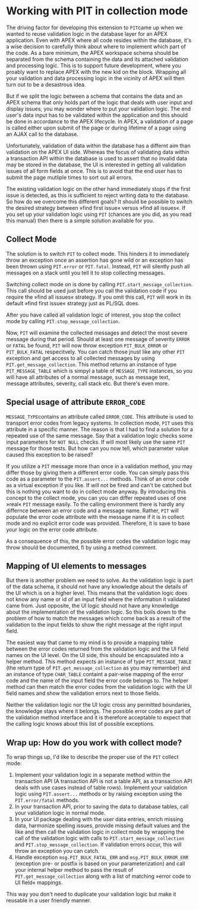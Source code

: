 # Working with PIT in collection mode

The driving factor for developing this extension to `PIT`came up when we wanted to reuse validation logic in the database layer for an APEX application. Even with APEX where all code resides within the database, it's a wise decision to carefully think about where to implement which part of the code. As a bare minimum, the APEX workspace schema should be separated from the schema containing the data and its attached validation and processing logic. This is to support future development, where you proably want to replace APEX with the new kid on the block. Wrapping all your validation and data processing logic in the vicinity of APEX will then turn out to be a desastrous idea.

But if we split the logic between a schema that contains the data and an APEX schema that only holds part of the logic that deals with user input and display issues, you may wonder where to put your validation logic. The end user's data input has to be validated within the application and this should be done in accordance to the APEX lifecycle. In APEX, a validation of a page is called either upon submit of the page or during lifetime of a page using an AJAX call to the database.

Unfortunately, validation of data within the database has a differnt aim than validation on the APEX UI side. Whereas the focus of validating data within a transaction API within the database is used to assert that no invalid data may be stored in the database, the UI is interested in getting all validation issues of all form fields at once. This is to avoid that the end user has to submit the page mutliple times to sort out all errors.

The existing validation logic on the other hand immediately stops if the first issue is detected, as this is sufficient to reject writing data to the database. So how do we overcome this different goals? It should be possible to switch the desired strategy between »find first issue« versus »find all issues«. If you set up your validation logic using `PIT` (chances are you did, as you read this manual) then there is a simple solution available for you.

## Collect Mode

The solution is to switch `PIT` to collect mode. This hinders it to immediately throw an exception once an assertion has gone wild or an exception has been thrown using `PIT.error` or `PIT.fatal`. Instead, `PIT` will silently push all messages on a stack until you tell it to stop collecting messages.

Switching collect mode on is done by calling `PIT.start_message_collection`. This call should be used just before you call the validation code if you require the »find all issues« strategy. If you omit this call, `PIT` will work in its default »find first issue« strategy just as PL/SQL does.

After you have called all validation logic of interest, you stop the collect mode by calling `PIT.stop_message_collection`.

Now, `PIT` will examine the collected messages and detect the most severe message during that period. Should at least one message of severity `ERROR` or `FATAL` be found, `PIT` will now throw exception `PIT_BULK_ERROR` or `PIT_BULK_FATAL` respecitvely. You can catch those jnust like any other `PIT` exception and get access to all collected messages by using `PIT.get_message_collection`. This method returns an instance of type `PIT_MESSAGE_TABLE` which is simpyl a table of `MESSAGE_TYPE` instances, so you will have all attributes of a normal message, such as message text, message attributes, severity, call stack etc. But there's even more.

## Special usage of attribute `ERROR_CODE`

`MESSAGE_TYPE`contains an attribute called `ERROR_CODE`. This attribute is used to transport error codes from legacy systems. In collection mode, `PIT` uses this attribute in a specific manner. The reason is that I had to find a solution for a repeated use of the same message. Say that a validation logic checks some input parameters for `NOT NULL` checks. If will most likely use the same `PIT` message for those tests. But how can you now tell, which parameter value caused this exception to be raised?

If you utilize a `PIT` message more than once in a validation method, you may differ those by giving them a different error code. You can simply pass this code as a parameter to the `PIT.assert...` methods. Think of an error code as a virtual exception if you like. If will not be fired and can't be catched but this is nothing you want to do in collect mode anyway. By introducing this concept to the collect mode, you can you can differ repeated uses of one »real« `PIT` message easily. To the calling environment there is hardly any differnce between an error code and a message name. Rather, `PIT` will populate the error code attribute with the message name if it is in collect mode and no explicit error code was provided. Therefore, it is save to base your logic on the error code attribute.

As a consequence of this, the possible error codes the validation logic may throw should be documented, fi by using a method comment.

## Mapping of UI elements to messages

But there is another problem we need to solve. As the validation logic is part of the data schema, it should not have any knowledge about the details of the UI which is on a higher level. This means that the validation logic does not know any name or id of an input field where the information it validated came from. Just opposite, the UI logic should not have any knowledge about the implementation of the validation logic. So this boils down to the problem of how to match the messages which come back as a result of the validation to the input fields to show the right message at the right input field.

The easiest way that came to my mind is to provide a mapping table between the error codes returned from the validation logic and the UI field names on the UI level. On the UI side, this should be encapsulated into a helper method. This method expects an instance of type `PIT_MESSAGE_TABLE` (the return type of `PIT.get_message_collection` as you may remember) and an instance of type `CHAR_TABLE` containt a pair-wise mapping of the error code and the name of the input field the error code belongs to. The helper method can then match the error codes from the validation logic with the UI field names and show the validation errors next to those fields. 

Neither the validation logic nor the UI logic cross any permitted boundaries, the knowledge stays where it belongs. The possible error codes are part of the validation method interface and it is therefore acceptable to expect that the calling logic knows about this list of possible exceptions.

## Wrap up: How do you work with collect mode?

To wrap things up, I'd like to describe the proper use of the `PIT` collect mode:

1.  Implement your validation logic in a separate method within the transaction API (A transaction API is not a table API, as a transaction API deals with use cases instead of table rows). Implement your validation logic using `PIT.assert...` methods or by raising exception using the `PIT.error/fatal` methods.
2.  In your transaction API, prior to saving the data to database tables, call your validation logic in normal mode.
3.  In your UI package dealing with the user data entries, enrich missing data, harmonize spelling issues, provide missing default values and the like and then call the validation logic in collect mode by wrapping the call of the validation logic with calls to `PIT.start_message_collection` and `PIT.stop_message_collection`. If validation errors occur, this will throw an exception you can catch.
4.  Handle exception `msg.PIT_BULK_FATAL_ERR` and `msg.PIT_BULK_ERROR_ERR` (exception pre- or postfix is based on your parameterization) and call your internal helper method to pass the result of `PIT.get_message_collection` along with a list of matching »error code to UI field« mappings.

This way you don't need to duplicate your validation logic but make it reusable in a user friendly manner.
